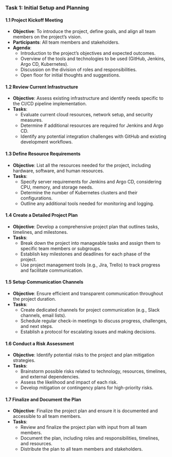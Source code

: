 ### Task 1: Initial Setup and Planning

#### 1.1 Project Kickoff Meeting

- **Objective**: To introduce the project, define goals, and align all team members on the project’s vision.
- **Participants**: All team members and stakeholders.
- **Agenda**:
  - Introduction to the project’s objectives and expected outcomes.
  - Overview of the tools and technologies to be used (GitHub, Jenkins, Argo CD, Kubernetes).
  - Discussion on the division of roles and responsibilities.
  - Open floor for initial thoughts and suggestions.

#### 1.2 Review Current Infrastructure

- **Objective**: Assess existing infrastructure and identify needs specific to the CI/CD pipeline implementation.
- **Tasks**:
  - Evaluate current cloud resources, network setup, and security measures.
  - Determine if additional resources are required for Jenkins and Argo CD.
  - Identify any potential integration challenges with GitHub and existing development workflows.

#### 1.3 Define Resource Requirements

- **Objective**: List all the resources needed for the project, including hardware, software, and human resources.
- **Tasks**:
  - Specify server requirements for Jenkins and Argo CD, considering CPU, memory, and storage needs.
  - Determine the number of Kubernetes clusters and their configurations.
  - Outline any additional tools needed for monitoring and logging.

#### 1.4 Create a Detailed Project Plan

- **Objective**: Develop a comprehensive project plan that outlines tasks, timelines, and milestones.
- **Tasks**:
  - Break down the project into manageable tasks and assign them to specific team members or subgroups.
  - Establish key milestones and deadlines for each phase of the project.
  - Use project management tools (e.g., Jira, Trello) to track progress and facilitate communication.

#### 1.5 Setup Communication Channels

- **Objective**: Ensure efficient and transparent communication throughout the project duration.
- **Tasks**:
  - Create dedicated channels for project communication (e.g., Slack channels, email lists).
  - Schedule regular check-in meetings to discuss progress, challenges, and next steps.
  - Establish a protocol for escalating issues and making decisions.

#### 1.6 Conduct a Risk Assessment

- **Objective**: Identify potential risks to the project and plan mitigation strategies.
- **Tasks**:
  - Brainstorm possible risks related to technology, resources, timelines, and external dependencies.
  - Assess the likelihood and impact of each risk.
  - Develop mitigation or contingency plans for high-priority risks.

#### 1.7 Finalize and Document the Plan

- **Objective**: Finalize the project plan and ensure it is documented and accessible to all team members.
- **Tasks**:
  - Review and finalize the project plan with input from all team members.
  - Document the plan, including roles and responsibilities, timelines, and resources.
  - Distribute the plan to all team members and stakeholders.

